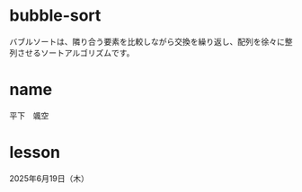 # bubble-sort
バブルソートは、隣り合う要素を比較しながら交換を繰り返し、配列を徐々に整列させるソートアルゴリズムです。

# name
平下　颯空

# lesson
2025年6月19日（木）
